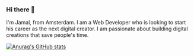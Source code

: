 ### Hi there 👋

I'm Jamal, from Amsterdam. I am a Web Developer who is looking to start his career as the next digital creator. I am passionate about building digital creations that save people's time. 

[![Anurag's GitHub stats](https://github-readme-stats.vercel.app/api?username=jamal-nasser)](https://github.com/anuraghazra/github-readme-stats)









<!--
**jamal-nasser/jamal-nasser** is a ✨ _special_ ✨ repository because its `README.md` (this file) appears on your GitHub profile.

Here are some ideas to get you started:

- 🔭 I’m currently working on ...
- 🌱 I’m currently learning ...
- 👯 I’m looking to collaborate on ...
- 🤔 I’m looking for help with ...
- 💬 Ask me about ...
- 📫 How to reach me: ...
- 😄 Pronouns: ...
- ⚡ Fun fact: ...
-->

